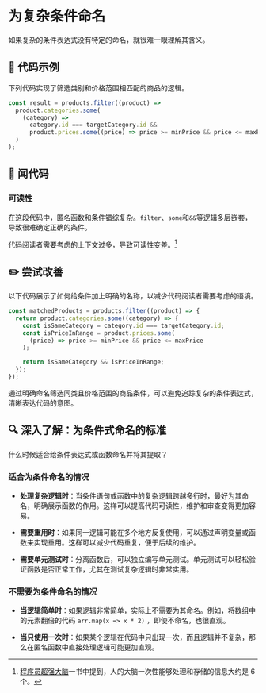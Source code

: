 # 为复杂条件命名

<div style="margin-top: 16px">
<Badge type="info" text="可读性" />
</div>

如果复杂的条件表达式没有特定的命名，就很难一眼理解其含义。

## 📝 代码示例

下列代码实现了筛选类别和价格范围相匹配的商品的逻辑。

```typescript
const result = products.filter((product) =>
  product.categories.some(
    (category) =>
      category.id === targetCategory.id &&
      product.prices.some((price) => price >= minPrice && price <= maxPrice)
  )
);
```

## 👃 闻代码

### 可读性

在这段代码中，匿名函数和条件错综复杂。`filter`、`some`和`&&`等逻辑多层嵌套，导致很难确定正确的条件。

代码阅读者需要考虑的上下文过多，导致可读性变差。[^1]

[^1]: [程序员超强大脑](https://www.yes24.com/product/goods/105911017)一书中提到，人的大脑一次性能够处理和存储的信息大约是 6 个。

## ✏️ 尝试改善

以下代码展示了如何给条件加上明确的名称，以减少代码阅读者需要考虑的语境。

```typescript
const matchedProducts = products.filter((product) => {
  return product.categories.some((category) => {
    const isSameCategory = category.id === targetCategory.id;
    const isPriceInRange = product.prices.some(
      (price) => price >= minPrice && price <= maxPrice
    );

    return isSameCategory && isPriceInRange;
  });
});
```

通过明确命名筛选同类且价格范围的商品条件，可以避免追踪复杂的条件表达式，清晰表达代码的意图。

## 🔍 深入了解：为条件式命名的标准

什么时候适合给条件表达式或函数命名并将其提取？

### 适合为条件命名的情况

- **处理复杂逻辑时**：当条件语句或函数中的复杂逻辑跨越多行时，最好为其命名，明确展示函数的作用。这样可以提高代码可读性，维护和审查变得更加容易。

- **需要重用时**：如果同一逻辑可能在多个地方反复使用，可以通过声明变量或函数来实现重用。这样可以减少代码重复，便于后续的维护。

- **需要单元测试时**：分离函数后，可以独立编写单元测试。单元测试可以轻松验证函数是否正常工作，尤其在测试复杂逻辑时非常实用。

### 不需要为条件命名的情况

- **当逻辑简单时**：如果逻辑非常简单，实际上不需要为其命名。例如，将数组中的元素翻倍的代码 `arr.map(x => x * 2)` ，即使不命名，也很直观。

- **当只使用一次时**：如果某个逻辑在代码中只出现一次，而且逻辑并不复杂，那么在匿名函数中直接处理逻辑可能更加直观。
